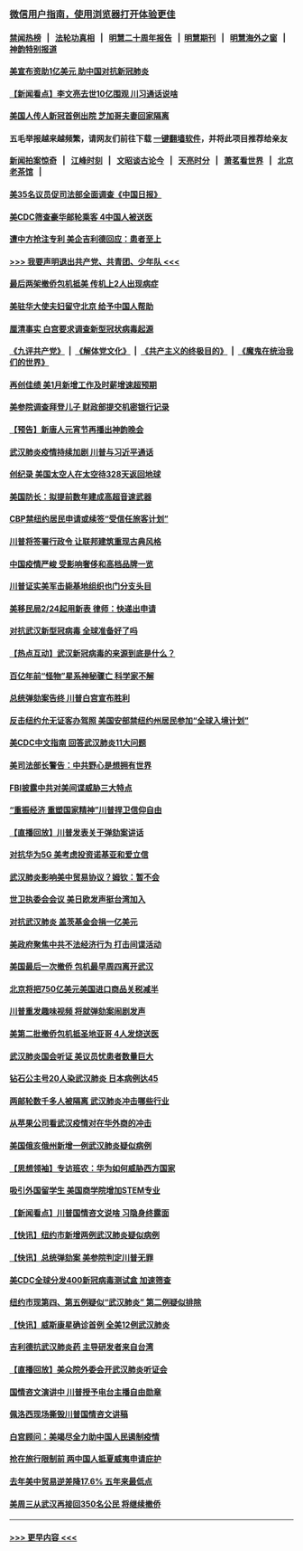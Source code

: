 ### [微信用户指南，使用浏览器打开体验更佳](https://github.com/gfw-breaker/banned-news1/blob/master/indexes/wechat-guide.md?t=0)
#### [禁闻热榜](热点新闻.md?t=0)  &nbsp;&nbsp;|&nbsp;&nbsp; [法轮功真相](https://github.com/gfw-breaker/truth/blob/master/README.md?t=0) &nbsp;&nbsp;|&nbsp;&nbsp; [明慧二十周年报告](https://github.com/gfw-breaker/mh-reports/blob/master/README.md?t=0) &nbsp;&nbsp;|&nbsp;&nbsp;[明慧期刊](https://github.com/gfw-breaker/mh-qikan) &nbsp;&nbsp;|&nbsp;&nbsp; [明慧海外之窗](https://github.com/gfw-breaker/mh-news/blob/master/README.md?t=0) &nbsp;&nbsp;|&nbsp;&nbsp; [神韵特别报道](https://github.com/gfw-breaker/mh-news/blob/master/shenyun.md?t=0)
#### [美宣布资助1亿美元 助中国对抗新冠肺炎](../pages/nsc412/n11852531.md?t=02080602) 
#### [【新闻看点】李文亮去世10亿围观 川习通话说啥](../pages/nsc412/n11852360.md?t=02080602) 
#### [美国人传人新冠首例出院 芝加哥夫妻回家隔离](../pages/nsc412/n11852452.md?t=02080602) 
#### 五毛举报越来越频繁，请网友们前往下载 [一键翻墙软件](https://github.com/gfw-breaker/ssr-accounts)，并将此项目推荐给亲友
#### [新闻拍案惊奇](https://github.com/gfw-breaker/banned-news1/blob/master/pages/link4.md) &nbsp;&nbsp;|&nbsp;&nbsp; [江峰时刻](https://github.com/gfw-breaker/banned-news1/blob/master/pages/link4.md) &nbsp;&nbsp;|&nbsp;&nbsp; [文昭谈古论今](https://github.com/gfw-breaker/banned-news1/blob/master/pages/link4.md) &nbsp;&nbsp;|&nbsp;&nbsp; [天亮时分](https://github.com/gfw-breaker/banned-news1/blob/master/pages/link4.md) &nbsp;&nbsp;|&nbsp;&nbsp; [萧茗看世界](https://github.com/gfw-breaker/banned-news1/blob/master/pages/link4.md) &nbsp;&nbsp;|&nbsp;&nbsp; [北京老茶馆](https://github.com/gfw-breaker/banned-news1/blob/master/pages/link4.md) &nbsp;&nbsp;|&nbsp;&nbsp; 
#### [美35名议员促司法部全面调查《中国日报》](../pages/nsc412/n11852435.md?t=02080602) 
#### [美CDC筛查豪华邮轮乘客 4中国人被送医](../pages/nsc412/n11852085.md?t=02080602) 
#### [遭中方抢注专利 美企吉利德回应：患者至上](../pages/nsc412/n11852037.md?t=02080602) 
#### [>>> 我要声明退出共产党、共青团、少年队 <<<](https://github.com/begood0513/goodnews/blob/master/quit/letter.md) 
#### [最后两架撤侨包机抵美 传机上2人出现病症](../pages/nsc412/n11852173.md?t=02080602) 
#### [美驻华大使夫妇留守北京 给予中国人帮助](../pages/nsc412/n11852165.md?t=02080602) 
#### [厘清事实 白宫要求调查新型冠状病毒起源](../pages/nsc412/n11852106.md?t=02080602) 
#### [《九评共产党》](https://github.com/begood0513/9ping.md/blob/master/README.md) &nbsp;|&nbsp; [《解体党文化》](../../../../jtdwh.md/blob/master/README.md)  &nbsp;|&nbsp; [《共产主义的终极目的》](../../../../gczydzjmd.md/blob/master/README.md) &nbsp;|&nbsp; [《魔鬼在统治我们的世界》](../../../../mgztzwmdsj.md/blob/master/README.md) 
#### [再创佳绩 美1月新增工作及时薪增速超预期](../pages/nsc412/n11852174.md?t=02080602) 
#### [美参院调查拜登儿子 财政部提交机密银行记录](../pages/nsc412/n11851808.md?t=02080602) 
#### [【预告】新唐人元宵节再播出神韵晚会](../pages/nsc412/n11843192.md?t=02080602) 
#### [武汉肺炎疫情持续加剧 川普与习近平通话](../pages/nsc412/n11851613.md?t=02080602) 
#### [创纪录 美国太空人在太空待328天返回地球](../pages/nsc412/n11851266.md?t=02080602) 
#### [美国防长：拟提前数年建成高超音速武器](../pages/nsc412/n11850959.md?t=02080602) 
#### [CBP禁纽约居民申请或续签“受信任旅客计划”](../pages/nsc412/n11850857.md?t=02080602) 
#### [川普将签署行政令 让联邦建筑重现古典风格](../pages/nsc412/n11850654.md?t=02080602) 
#### [中国疫情严峻 受影响奢侈和高档品牌一览](../pages/nsc412/n11850319.md?t=02080602) 
#### [川普证实美军击毙基地组织也门分支头目](../pages/nsc412/n11850383.md?t=02080602) 
#### [美移民局2/24起用新表 律师：快递出申请](../pages/nsc412/n11848220.md?t=02080602) 
#### [对抗武汉新型冠病毒 全球准备好了吗](../pages/nsc412/n11850142.md?t=02080602) 
#### [【热点互动】武汉新冠病毒的来源到底是什么？](../pages/nsc412/n11849749.md?t=02080602) 
#### [百亿年前“怪物”星系神秘骤亡 科学家不解](../pages/nsc412/n11849863.md?t=02080602) 
#### [总统弹劾案告终 川普白宫宣布胜利](../pages/nsc412/n11849985.md?t=02080602) 
#### [反击纽约允无证客办驾照  美国安部禁纽约州居民参加“全球入境计划”](../pages/nsc412/n11849828.md?t=02080602) 
#### [美CDC中文指南 回答武汉肺炎11大问题](../pages/nsc412/n11849703.md?t=02080602) 
#### [美司法部长警告：中共野心是想拥有世界](../pages/nsc412/n11849769.md?t=02080602) 
#### [FBI披露中共对美间谍威胁三大特点](../pages/nsc412/n11849700.md?t=02080602) 
#### [“重振经济 重塑国家精神”川普捍卫信仰自由](../pages/nsc412/n11849641.md?t=02080602) 
#### [【直播回放】川普发表关于弹劾案讲话](../pages/nsc412/n11849472.md?t=02080602) 
#### [对抗华为5G 美考虑投资诺基亚和爱立信](../pages/nsc412/n11849510.md?t=02080602) 
#### [武汉肺炎影响美中贸易协议？姆钦：暂不会](../pages/nsc412/n11849497.md?t=02080602) 
#### [世卫执委会会议 美日欧发声挺台湾加入](../pages/nsc412/n11849433.md?t=02080602) 
#### [对抗武汉肺炎 盖茨基金会捐一亿美元](../pages/nsc412/n11848953.md?t=02080602) 
#### [美政府聚焦中共不法经济行为 打击间谍活动](../pages/nsc412/n11849322.md?t=02080602) 
#### [美国最后一次撤侨 包机最早周四离开武汉](../pages/nsc412/n11849395.md?t=02080602) 
#### [北京将把750亿美元美国进口商品关税减半](../pages/nsc412/n11848896.md?t=02080602) 
#### [川普重发趣味视频 将就弹劾案闹剧发声](../pages/nsc412/n11848715.md?t=02080602) 
#### [美第二批撤侨包机抵圣地亚哥 4人发烧送医](../pages/nsc412/n11847923.md?t=02080602) 
#### [武汉肺炎国会听证 美议员忧患者数量巨大](../pages/nsc412/n11844851.md?t=02080602) 
#### [钻石公主号20人染武汉肺炎 日本病例达45](../pages/nsc412/n11847823.md?t=02080602) 
#### [两邮轮数千多人被隔离 武汉肺炎冲击哪些行业](../pages/nsc412/n11847456.md?t=02080602) 
#### [从苹果公司看武汉疫情对在华外商的冲击](../pages/nsc412/n11847586.md?t=02080602) 
#### [美国俄亥俄州新增一例武汉肺炎疑似病例](../pages/nsc412/n11847714.md?t=02080602) 
#### [【思想领袖】专访班农：华为如何威胁西方国家](../pages/nsc412/n11847306.md?t=02080602) 
#### [吸引外国留学生 美国商学院增加STEM专业](../pages/nsc412/n11847417.md?t=02080602) 
#### [【新闻看点】川普国情咨文说啥 习隐身终露面](../pages/nsc412/n11847016.md?t=02080602) 
#### [【快讯】纽约市新增两例武汉肺炎疑似病例](../pages/nsc412/n11847250.md?t=02080602) 
#### [【快讯】总统弹劾案 美参院判定川普无罪](../pages/nsc412/n11847316.md?t=02080602) 
#### [美CDC全球分发400新冠病毒测试盒 加速筛查](../pages/nsc412/n11847260.md?t=02080602) 
#### [纽约市现第四、第五例疑似“武汉肺炎”   第二例疑似排除](../pages/nsc412/n11847332.md?t=02080602) 
#### [【快讯】威斯康星确诊首例 全美12例武汉肺炎](../pages/nsc412/n11847162.md?t=02080602) 
#### [吉利德抗武汉肺炎药 主导研发者来自台湾](../pages/nsc412/n11847064.md?t=02080602) 
#### [【直播回放】美众院外委会开武汉肺炎听证会](../pages/nsc412/n11846727.md?t=02080602) 
#### [国情咨文演讲中 川普授予电台主播自由勋章](../pages/nsc412/n11846815.md?t=02080602) 
#### [佩洛西现场撕毁川普国情咨文讲稿](../pages/nsc412/n11846724.md?t=02080602) 
#### [白宫顾问：美竭尽全力助中国人民遏制疫情](../pages/nsc412/n11846756.md?t=02080602) 
#### [抢在旅行限制前 两中国人抵夏威夷申请庇护](../pages/nsc412/n11846866.md?t=02080602) 
#### [去年美中贸易逆差降17.6% 五年来最低点](../pages/nsc412/n11846755.md?t=02080602) 
#### [美周三从武汉再接回350名公民 将继续撤侨](../pages/nsc412/n11846705.md?t=02080602) 

----
#### [ >>> 更早内容 <<< ](../indexes/nsc412-earlier.md)
